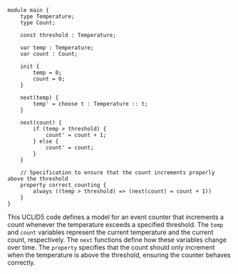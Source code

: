 ```uclid
module main {
    type Temperature;
    type Count;

    const threshold : Temperature;

    var temp : Temperature;
    var count : Count;

    init {
        temp = 0;
        count = 0;
    }

    next(temp) {
        temp' = choose t : Temperature :: t;
    }

    next(count) {
        if (temp > threshold) {
            count' = count + 1;
        } else {
            count' = count;
        }
    }

    // Specification to ensure that the count increments properly above the threshold
    property correct_counting {
        always ((temp > threshold) => (next(count) = count + 1))
    }
}
```
This UCLID5 code defines a model for an event counter that increments a count whenever the temperature exceeds a specified threshold. The `temp` and `count` variables represent the current temperature and the current count, respectively. The `next` functions define how these variables change over time. The `property` specifies that the count should only increment when the temperature is above the threshold, ensuring the counter behaves correctly.